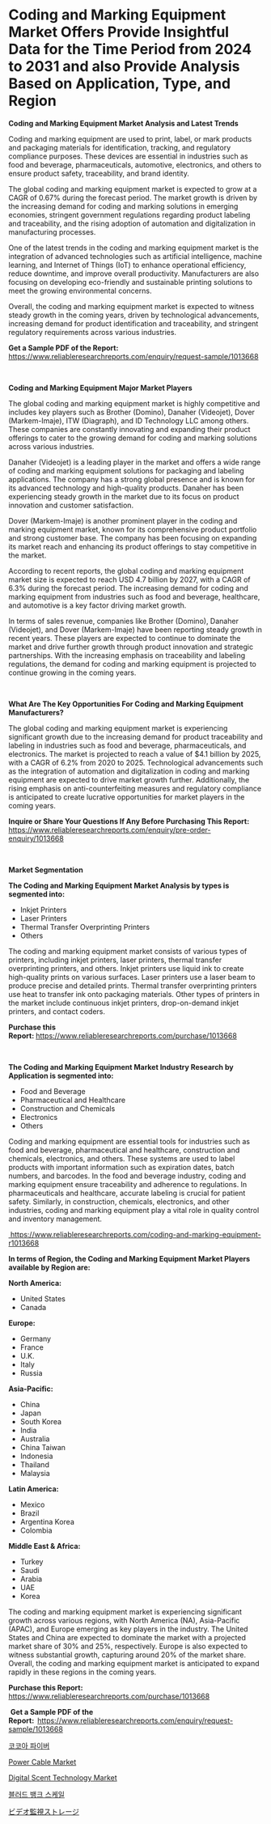 <p><h1>Coding and Marking Equipment Market Offers Provide Insightful Data for the Time Period from 2024 to 2031 and also Provide Analysis Based on Application, Type, and Region</h1></p><p><strong>Coding and Marking Equipment Market Analysis and Latest Trends</strong></p>
<p><p>Coding and marking equipment are used to print, label, or mark products and packaging materials for identification, tracking, and regulatory compliance purposes. These devices are essential in industries such as food and beverage, pharmaceuticals, automotive, electronics, and others to ensure product safety, traceability, and brand identity.</p><p>The global coding and marking equipment market is expected to grow at a CAGR of 0.67% during the forecast period. The market growth is driven by the increasing demand for coding and marking solutions in emerging economies, stringent government regulations regarding product labeling and traceability, and the rising adoption of automation and digitalization in manufacturing processes.</p><p>One of the latest trends in the coding and marking equipment market is the integration of advanced technologies such as artificial intelligence, machine learning, and Internet of Things (IoT) to enhance operational efficiency, reduce downtime, and improve overall productivity. Manufacturers are also focusing on developing eco-friendly and sustainable printing solutions to meet the growing environmental concerns.</p><p>Overall, the coding and marking equipment market is expected to witness steady growth in the coming years, driven by technological advancements, increasing demand for product identification and traceability, and stringent regulatory requirements across various industries.</p></p>
<p><strong>Get a Sample PDF of the Report:&nbsp;</strong> <a href="https://www.reliableresearchreports.com/enquiry/request-sample/1013668">https://www.reliableresearchreports.com/enquiry/request-sample/1013668</a></p>
<p>&nbsp;</p>
<p><strong>Coding and Marking Equipment Major Market Players</strong></p>
<p><p>The global coding and marking equipment market is highly competitive and includes key players such as Brother (Domino), Danaher (Videojet), Dover (Markem-Imaje), ITW (Diagraph), and ID Technology LLC among others. These companies are constantly innovating and expanding their product offerings to cater to the growing demand for coding and marking solutions across various industries.</p><p>Danaher (Videojet) is a leading player in the market and offers a wide range of coding and marking equipment solutions for packaging and labeling applications. The company has a strong global presence and is known for its advanced technology and high-quality products. Danaher has been experiencing steady growth in the market due to its focus on product innovation and customer satisfaction.</p><p>Dover (Markem-Imaje) is another prominent player in the coding and marking equipment market, known for its comprehensive product portfolio and strong customer base. The company has been focusing on expanding its market reach and enhancing its product offerings to stay competitive in the market.</p><p>According to recent reports, the global coding and marking equipment market size is expected to reach USD 4.7 billion by 2027, with a CAGR of 6.3% during the forecast period. The increasing demand for coding and marking equipment from industries such as food and beverage, healthcare, and automotive is a key factor driving market growth.</p><p>In terms of sales revenue, companies like Brother (Domino), Danaher (Videojet), and Dover (Markem-Imaje) have been reporting steady growth in recent years. These players are expected to continue to dominate the market and drive further growth through product innovation and strategic partnerships. With the increasing emphasis on traceability and labeling regulations, the demand for coding and marking equipment is projected to continue growing in the coming years.</p></p>
<p>&nbsp;</p>
<p><strong>What Are The Key Opportunities For Coding and Marking Equipment Manufacturers?</strong></p>
<p><p>The global coding and marking equipment market is experiencing significant growth due to the increasing demand for product traceability and labeling in industries such as food and beverage, pharmaceuticals, and electronics. The market is projected to reach a value of $4.1 billion by 2025, with a CAGR of 6.2% from 2020 to 2025. Technological advancements such as the integration of automation and digitalization in coding and marking equipment are expected to drive market growth further. Additionally, the rising emphasis on anti-counterfeiting measures and regulatory compliance is anticipated to create lucrative opportunities for market players in the coming years.</p></p>
<p><strong>Inquire or Share Your Questions If Any Before Purchasing This Report:</strong> <a href="https://www.reliableresearchreports.com/enquiry/pre-order-enquiry/1013668">https://www.reliableresearchreports.com/enquiry/pre-order-enquiry/1013668</a></p>
<p>&nbsp;</p>
<p><strong>Market Segmentation</strong></p>
<p><strong>The Coding and Marking Equipment Market Analysis by types is segmented into:</strong></p>
<p><ul><li>Inkjet Printers</li><li>Laser Printers</li><li>Thermal Transfer Overprinting Printers</li><li>Others</li></ul></p>
<p><p>The coding and marking equipment market consists of various types of printers, including inkjet printers, laser printers, thermal transfer overprinting printers, and others. Inkjet printers use liquid ink to create high-quality prints on various surfaces. Laser printers use a laser beam to produce precise and detailed prints. Thermal transfer overprinting printers use heat to transfer ink onto packaging materials. Other types of printers in the market include continuous inkjet printers, drop-on-demand inkjet printers, and contact coders.</p></p>
<p><strong>Purchase this Report:&nbsp;</strong><a href="https://www.reliableresearchreports.com/purchase/1013668">https://www.reliableresearchreports.com/purchase/1013668</a></p>
<p>&nbsp;</p>
<p><strong>The Coding and Marking Equipment Market Industry Research by Application is segmented into:</strong></p>
<p><ul><li>Food and Beverage</li><li>Pharmaceutical and Healthcare</li><li>Construction and Chemicals</li><li>Electronics</li><li>Others</li></ul></p>
<p><p>Coding and marking equipment are essential tools for industries such as food and beverage, pharmaceutical and healthcare, construction and chemicals, electronics, and others. These systems are used to label products with important information such as expiration dates, batch numbers, and barcodes. In the food and beverage industry, coding and marking equipment ensure traceability and adherence to regulations. In pharmaceuticals and healthcare, accurate labeling is crucial for patient safety. Similarly, in construction, chemicals, electronics, and other industries, coding and marking equipment play a vital role in quality control and inventory management.</p></p>
<p><a href="https://www.reliableresearchreports.com/coding-and-marking-equipment-r1013668">&nbsp;https://www.reliableresearchreports.com/coding-and-marking-equipment-r1013668</a></p>
<p><strong>In terms of Region, the Coding and Marking Equipment Market Players available by Region are:</strong></p>
<p>
    <p> <strong> North America: </strong>
        <ul>
            <li>United States</li>
            <li>Canada</li>
        </ul>
        </p> 
    <p> <strong> Europe: </strong>
        <ul>
            <li>Germany</li>
            <li>France</li>
            <li>U.K.</li>
            <li>Italy</li>
            <li>Russia</li>
        </ul>
        </p> 
    <p> <strong> Asia-Pacific: </strong>
        <ul>
            <li>China</li>
            <li>Japan</li>
            <li>South Korea</li>
            <li>India</li>
            <li>Australia</li>
            <li>China Taiwan</li>
            <li>Indonesia</li>
            <li>Thailand</li>
            <li>Malaysia</li>
        </ul>
        </p> 
    <p> <strong> Latin America: </strong>
        <ul>
            <li>Mexico</li>
            <li>Brazil</li>
            <li>Argentina Korea</li>
            <li>Colombia</li>
        </ul>
        </p> 
    <p> <strong> Middle East & Africa: </strong>
        <ul>
            <li>Turkey</li>
            <li>Saudi</li>
            <li>Arabia</li>
            <li>UAE</li>
            <li>Korea</li>
        </ul>
    </p>
    </p>
<p><p>The coding and marking equipment market is experiencing significant growth across various regions, with North America (NA), Asia-Pacific (APAC), and Europe emerging as key players in the industry. The United States and China are expected to dominate the market with a projected market share of 30% and 25%, respectively. Europe is also expected to witness substantial growth, capturing around 20% of the market share. Overall, the coding and marking equipment market is anticipated to expand rapidly in these regions in the coming years.</p></p>
<p><strong>Purchase this Report: </strong><a href="https://www.reliableresearchreports.com/purchase/1013668">https://www.reliableresearchreports.com/purchase/1013668</a></p>
<p>&nbsp;<strong>Get a Sample PDF of the Report:&nbsp;&nbsp;</strong><a href="https://www.reliableresearchreports.com/enquiry/request-sample/1013668">https://www.reliableresearchreports.com/enquiry/request-sample/1013668</a></p>
<p><strong></strong></p>
<p><p><a href="https://github.com/fredrickeglers/Market-Research-Report-List-1/blob/main/207086819718.md">코코아 파이버</a></p><p><a href="https://issuu.com/reportprime-2/docs/power-cable-market-size-2030.pptx">Power Cable Market</a></p><p><a href="https://github.com/Chiragrp22/Market-Research-Report-List-4/blob/main/digital-scent-technology-market.md">Digital Scent Technology Market</a></p><p><a href="https://medium.com/@reinaurphy35/%ED%98%88%EC%95%A1-%EC%9D%80%ED%96%89-%EA%B7%9C%EB%AA%A8-%EC%8B%9C%EC%9E%A5-%EC%9C%A0%ED%98%95-%EC%9D%91%EC%9A%A9-%EB%B0%8F-%EC%A7%80%EB%A6%AC%EB%B3%84-%EC%A2%85%ED%95%A9-%ED%8F%89%EA%B0%80-8903a796b9d3">블러드 뱅크 스케일</a></p><p><a href="https://medium.com/@twiladurgan2023/%E3%83%93%E3%83%87%E3%82%AA%E7%9B%A3%E8%A6%96%E8%A8%98%E9%8C%B2%E5%B8%82%E5%A0%B4-%E7%AB%B6%E4%BA%89%E5%88%86%E6%9E%90-%E5%B8%82%E5%A0%B4%E5%8B%95%E5%90%91-2031%E5%B9%B4%E3%81%BE%E3%81%A7%E3%81%AE%E4%BA%88%E6%B8%AC-efca9b069506">ビデオ監視ストレージ</a></p></p>